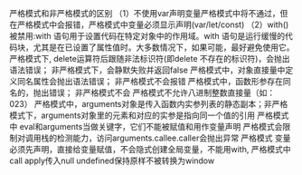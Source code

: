  严格模式和非严格模式的区别
（1）不使用var声明变量严格模式中将不通过，但在严格模式中会报错，严格模式中变量必须显示声明(var/let/const)
（2）with()被禁用:with 语句用于设置代码在特定对象中的作用域。with 语句是运行缓慢的代码块，尤其是在已设置了属性值时。大多数情况下，如果可能，最好避免使用它。
严格模式下, delete运算符后跟随非法标识符(即delete 不存在的标识符)，会抛出语法错误； 非严格模式下，会静默失败并返回false
严格模式中，对象直接量中定义同名属性会抛出语法错误； 非严格模式不会报错
严格模式中，函数形参存在同名的，抛出错误； 非严格模式不会
严格模式不允许八进制整数直接量（如：023）
严格模式中，arguments对象是传入函数内实参列表的静态副本；非严格模式下，arguments对象里的元素和对应的实参是指向同一个值的引用
严格模式中 eval和arguments当做关键字，它们不能被赋值和用作变量声明
严格模式会限制对调用栈的检测能力，访问arguments.callee.caller会抛出异常
严格模式 变量必须先声明，直接给变量赋值，不会隐式创建全局变量，不能用with,
严格模式中 call apply传入null undefined保持原样不被转换为window